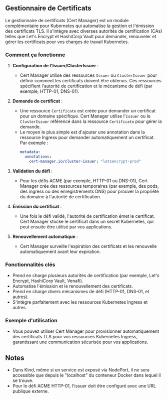 ## Gestionnaire de Certificats

Le gestionnaire de certificats (Cert Manager) est un module complémentaire pour Kubernetes qui automatise la gestion et l'émission des certificats TLS. Il s'intègre avec diverses autorités de certification (CAs) telles que Let's Encrypt et HashiCorp Vault pour demander, renouveler et gérer les certificats pour vos charges de travail Kubernetes.

### Comment ça fonctionne

1. **Configuration de l'Issuer/ClusterIssuer** :
   - Cert Manager utilise des ressources `Issuer` ou `ClusterIssuer` pour définir comment les certificats doivent être obtenus. Ces ressources spécifient l'autorité de certification et le mécanisme de défi (par exemple, HTTP-01, DNS-01).

2. **Demande de certificat** :
   - Une ressource `Certificate` est créée pour demander un certificat pour un domaine spécifique. Cert Manager utilise l'`Issuer` ou le `ClusterIssuer` référencé dans la ressource `Certificate` pour gérer la demande.
   - Le moyen le plus simple est d'ajouter une annotation dans la ressource Ingress pour demander automatiquement un certificat. Par exemple :
     ```yaml
     metadata:
       annotations:
         cert-manager.io/cluster-issuer: "letsencrypt-prod"
     ```

3. **Validation du défi** :
   - Pour les défis ACME (par exemple, HTTP-01 ou DNS-01), Cert Manager crée des ressources temporaires (par exemple, des pods, des ingress ou des enregistrements DNS) pour prouver la propriété du domaine à l'autorité de certification.

4. **Émission du certificat** :
   - Une fois le défi validé, l'autorité de certification émet le certificat. Cert Manager stocke le certificat dans un secret Kubernetes, qui peut ensuite être utilisé par vos applications.

5. **Renouvellement automatique** :
   - Cert Manager surveille l'expiration des certificats et les renouvelle automatiquement avant leur expiration.

### Fonctionnalités clés
- Prend en charge plusieurs autorités de certification (par exemple, Let's Encrypt, HashiCorp Vault, Venafi).
- Automatise l'émission et le renouvellement des certificats.
- Prend en charge divers mécanismes de défi (HTTP-01, DNS-01, et autres).
- S'intègre parfaitement avec les ressources Kubernetes Ingress et autres.

### Exemple d'utilisation
- Vous pouvez utiliser Cert Manager pour provisionner automatiquement des certificats TLS pour vos ressources Kubernetes Ingress, garantissant une communication sécurisée pour vos applications.

## Notes

- Dans Kind, même si un service est exposé via NodePort, il ne sera accessible que depuis le "localhost" du conteneur Docker dans lequel il se trouve.
- Pour le défi ACME HTTP-01, l'issuer doit être configuré avec une URL publique externe.